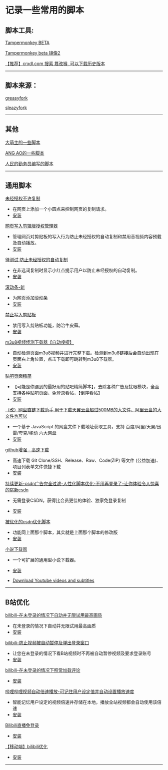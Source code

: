 # 记录一些常用的脚本

## 脚本工具:

[Tampermonkey BETA](https://www.jb51.net/softs/877753.html)

[Tampermonkey beta 镜像2](https://www.crxsoso.com/webstore/detail/gcalenpjmijncebpfijmoaglllgpjagf)

[【推荐】crxdl.com 搜索 篡改猴, 可以下载历史版本](https://crxdl.com/)

---


## 脚本来源：

[greasyfork](https://greasyfork.org)

[sleazyfork](https://sleazyfork.org)

---

## 其他

[大萌主的一些脚本](https://greasyfork.org/zh-CN/users/452911-大萌主)

[ANG AO的一些脚本](https://greasyfork.org/zh-CN/users/954189-ang-ao)

[人民的勤务员编写的脚本](https://greasyfork.org/zh-CN/users/1169082-%E4%BA%BA%E6%B0%91%E7%9A%84%E5%8B%A4%E5%8A%A1%E5%91%98)


---

## 通用脚本

[未经授权不许复制](https://greasyfork.org/zh-CN/scripts/499120-%E6%9C%AA%E7%BB%8F%E6%8E%88%E6%9D%83%E4%B8%8D%E8%AE%B8%E5%A4%8D%E5%88%B6)

- 在网页上添加一个小圆点来控制网页的复制请求。
- [安装](https://update.greasyfork.org/scripts/499120/%E6%9C%AA%E7%BB%8F%E6%8E%88%E6%9D%83%E4%B8%8D%E8%AE%B8%E5%A4%8D%E5%88%B6.user.js)

[网页写入剪辑版授权管理器](https://greasyfork.org/zh-CN/scripts/497403-web-page-writing-clip-version-authorization-manager)

- 管理网页对剪贴板的写入行为防止未经授权的自动复制和禁用音视频内容预载及自动播放。
- [安装](https://update.greasyfork.org/scripts/497403/%E7%BD%91%E9%A1%B5%E5%86%99%E5%85%A5%E5%89%AA%E8%BE%91%E7%89%88%E6%8E%88%E6%9D%83%E7%AE%A1%E7%90%86%E5%99%A8.user.js)


[待测试 防止未经授权的自动复制](https://greasyfork.org/zh-CN/scripts/461625-%E9%98%B2%E6%AD%A2%E6%9C%AA%E7%BB%8F%E6%8E%88%E6%9D%83%E7%9A%84%E8%87%AA%E5%8A%A8%E5%A4%8D%E5%88%B6)

- 在非选词复制时显示小红点提示用户以防止未经授权的自动复制。
- [安装](https://update.greasyfork.org/scripts/461625/%E9%98%B2%E6%AD%A2%E6%9C%AA%E7%BB%8F%E6%8E%88%E6%9D%83%E7%9A%84%E8%87%AA%E5%8A%A8%E5%A4%8D%E5%88%B6.user.js)





[滚动条-新](https://greasyfork.org/zh-CN/scripts/465037-滚动条-新)

- 为网页添加滚动条
- [安装](https://update.greasyfork.org/scripts/465037/%E6%BB%9A%E5%8A%A8%E6%9D%A1-%E6%96%B0.user.js)


[禁止写入剪贴板](https://greasyfork.org/zh-CN/scripts/432251-block-clipboard-writing)

- 禁用写入剪贴板功能，防治牛皮藓。
- [安装](https://update.greasyfork.org/scripts/432251/Block%20Clipboard%20Writing.user.js)


[m3u8视频侦测下载器【自动嗅探】](https://greasyfork.org/zh-CN/scripts/449581-m3u8%E8%A7%86%E9%A2%91%E4%BE%A6%E6%B5%8B%E4%B8%8B%E8%BD%BD%E5%99%A8-%E8%87%AA%E5%8A%A8%E5%97%85%E6%8E%A2)

- 自动检测页面m3u8视频并进行完整下载。检测到m3u8链接后会自动出现在页面右上角位置，点击下载即可跳转到m3u8下载器。
- [安装](https://update.greasyfork.org/scripts/449581/m3u8%E8%A7%86%E9%A2%91%E4%BE%A6%E6%B5%8B%E4%B8%8B%E8%BD%BD%E5%99%A8%E3%80%90%E8%87%AA%E5%8A%A8%E5%97%85%E6%8E%A2%E3%80%91.user.js)

[贴吧页面精简](https://greasyfork.org/zh-CN/scripts/23687-贴吧页面精简)

- 【可能是你遇到的最好用的贴吧精简脚本】，去除各种广告及扰眼模块，全面支持各种贴吧页面，免登录看帖，【倒序看帖】
- [安装](https://update.greasyfork.org/scripts/23687/%E8%B4%B4%E5%90%A7%E9%A1%B5%E9%9D%A2%E7%B2%BE%E7%AE%80.user.js)



[（改）网盘直链下载助手 用于下载天翼云盘超过500MB的大文件、阿里云盘的大文件也可以](https://greasyfork.org/zh-CN/scripts/449291-改-网盘直链下载助手)

- 一个基于 JavaScript 的网盘文件下载地址获取工具，支持 百度/阿里/天翼/迅雷/夸克/移动 六大网盘
- [安装](https://update.greasyfork.org/scripts/449291/%EF%BC%88%E6%94%B9%EF%BC%89%E7%BD%91%E7%9B%98%E7%9B%B4%E9%93%BE%E4%B8%8B%E8%BD%BD%E5%8A%A9%E6%89%8B.user.js)



[github增强 - 高速下载](https://greasyfork.org/zh-CN/scripts/412245)

- 高速下载 Git Clone/SSH、Release、Raw、Code(ZIP) 等文件 (公益加速)、项目列表单文件快捷下载
- [安装](https://update.greasyfork.org/scripts/412245/Github%20%E5%A2%9E%E5%BC%BA%20-%20%E9%AB%98%E9%80%9F%E4%B8%8B%E8%BD%BD.user.js)



[持续更新-csdn广告完全过滤-人性化脚本优化-不用再登录了-让你体验令人惊喜的崭新csdn](https://greasyfork.org/zh-CN/scripts/378351-持续更新-csdn广告完全过滤-人性化脚本优化-不用再登录了-让你体验令人惊喜的崭新csdn)

- 无需登录CSDN，获得比会员更佳的体验、独家免登录复制

- [安装](https://update.greasyfork.org/scripts/378351/%E3%80%8CCSDNGreener%E3%80%8D%F0%9F%8D%83CSDN%E5%B9%BF%E5%91%8A%E5%AE%8C%E5%85%A8%E8%BF%87%E6%BB%A4%7C%E5%85%8D%E7%99%BB%E5%BD%95%7C%E4%B8%AA%E6%80%A7%E5%8C%96%E6%8E%92%E7%89%88%7C%E6%9C%80%E5%BC%BA%E8%80%81%E7%89%8C%E8%84%9A%E6%9C%AC%7C%E6%8C%81%E7%BB%AD%E6%9B%B4%E6%96%B0.user.js)



[被优化的csdn优化脚本](https://greasyfork.org/zh-CN/scripts/446239-被优化的csdn优化脚本)

- 功能同上面那个脚本，其实就是上面那个脚本的修改版
- [安装](https://update.greasyfork.org/scripts/446239/%E8%A2%AB%E4%BC%98%E5%8C%96%E7%9A%84CSDN%E4%BC%98%E5%8C%96%E8%84%9A%E6%9C%AC%20%28.user.js)



[小说下载器](https://greasyfork.org/zh-CN/scripts/406070-小说下载器)

- 一个可扩展的通用型小说下载器。
- [安装](https://update.greasyfork.org/scripts/406070/%E5%B0%8F%E8%AF%B4%E4%B8%8B%E8%BD%BD%E5%99%A8.user.js)


- [Download Youtube videos and subtitles](https://greasyfork.org/zh-CN/scripts/8426-download-youtube-videos-and-subtitles)


---

## B站优化

[bilibili-在未登录的情况下自动并无限试用最高画质](https://greasyfork.org/zh-CN/scripts/467511-bilibili-在未登录的情况下自动并无限试用最高画质)
- 在未登录的情况下自动并无限试用最高画质
- [安装](https://update.greasyfork.org/scripts/467511/Bilibili%20-%20%E5%9C%A8%E6%9C%AA%E7%99%BB%E5%BD%95%E7%9A%84%E6%83%85%E5%86%B5%E4%B8%8B%E8%87%AA%E5%8A%A8%E5%B9%B6%E6%97%A0%E9%99%90%E8%AF%95%E7%94%A8%E6%9C%80%E9%AB%98%E7%94%BB%E8%B4%A8.user.js)

[bilibili-防止视频被自动暂停及弹出登录窗口](https://greasyfork.org/zh-CN/scripts/467474-bilibili-防止视频被自动暂停及弹出登录窗口)
- 让您在未登录的情况下看B站视频时不再被自动暂停视频及要求登录账号
- [安装](https://update.greasyfork.org/scripts/467474/Bilibili%20-%20%E9%98%B2%E6%AD%A2%E8%A7%86%E9%A2%91%E8%A2%AB%E8%87%AA%E5%8A%A8%E6%9A%82%E5%81%9C%E5%8F%8A%E5%BC%B9%E5%87%BA%E7%99%BB%E5%BD%95%E7%AA%97%E5%8F%A3.user.js)

[bilibili-在未登录的情况下照常加载评论](https://greasyfork.org/zh-CN/scripts/473498-bilibili-在未登录的情况下照常加载评论)
- [安装](https://update.greasyfork.org/scripts/473498/Bilibili%20-%20%E5%9C%A8%E6%9C%AA%E7%99%BB%E5%BD%95%E7%9A%84%E6%83%85%E5%86%B5%E4%B8%8B%E7%85%A7%E5%B8%B8%E5%8A%A0%E8%BD%BD%E8%AF%84%E8%AE%BA.user.js)


[哔哩哔哩视频自动倍速播放-可记住用户设定值并自动设置播放速度](https://greasyfork.org/zh-CN/scripts/491620-哔哩哔哩视频自动倍速播放-可记住用户设定值并自动设置播放速度)
- 智能记忆用户设定的视频倍速并存储在本地，播放全站视频都会自动使用该倍速
- [安装](https://update.greasyfork.org/scripts/491620/%E5%93%94%E5%93%A9%E5%93%94%E5%93%A9%E8%A7%86%E9%A2%91%E8%87%AA%E5%8A%A8%E5%80%8D%E9%80%9F%E6%92%AD%E6%94%BE%EF%BC%88%E5%8F%AF%E8%AE%B0%E4%BD%8F%E7%94%A8%E6%88%B7%E8%AE%BE%E5%AE%9A%E5%80%BC%E5%B9%B6%E8%87%AA%E5%8A%A8%E8%AE%BE%E7%BD%AE%E6%92%AD%E6%94%BE%E9%80%9F%E5%BA%A6%EF%BC%89.user.js)

[Bilibili直播免登录](https://greasyfork.org/zh-CN/scripts/486358-bilibili%E7%9B%B4%E6%92%AD%E5%85%8D%E7%99%BB%E5%BD%95)
- [安装](https://update.greasyfork.org/scripts/486358/Bilibili%E7%9B%B4%E6%92%AD%E5%85%8D%E7%99%BB%E5%BD%95.user.js)

[【移动端】bilibili优化](https://greasyfork.org/zh-CN/scripts/494644-%E7%A7%BB%E5%8A%A8%E7%AB%AF-bilibili%E4%BC%98%E5%8C%96)
- [安装](https://update.greasyfork.org/scripts/494644/%E3%80%90%E7%A7%BB%E5%8A%A8%E7%AB%AF%E3%80%91bilibili%E4%BC%98%E5%8C%96.user.js)

---
